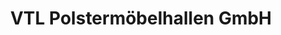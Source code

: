 ---
title: "VTL Polstermöbelhallen GmbH"
url: /wiedensahl/vtl-polstermoebelhallen-gmbh/
shop: Möbel
---